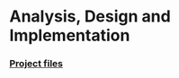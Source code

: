 # Analysis, Design and Implementation
### [Project files](https://drive.google.com/drive/folders/1tlfBOvI2vDVdl67DeEdonEYa-fai8Dgf)

